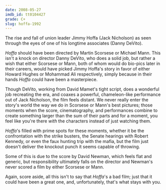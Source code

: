 ```yaml
---
date: 2008-05-27
imdb_id: tt0104427
grade: C+
slug: hoffa-1992
---
```


The rise and fall of union leader Jimmy Hoffa (Jack Nicholson) as seen through the eyes of one of his longtime associates (Danny DeVito).

_Hoffa_ should have been directed by Martin Scorsese or Michael Mann. This isn't a knock on director Danny DeVito, who does a solid job, but rather a wish that either Scorsese or Mann, both of whom would do bio-pics later in their careers, would have picked Jimmy Hoffa's story in favor of either Howard Hughes or Mohammad Ali respectively, simply because in their hands _Hoffa_ could have been a masterpiece.

Though DeVito, working from David Mamet's tight script, does a wonderful job recreating the era, and coaxes a powerful, chameleon-like performance out of Jack Nicholson, the film feels distant. We never really enter the story's world the way we do in Scorsese or Mann's best pictures; those moments when the score, cinematography, and performances combine to create something larger than the sum of their parts and for a moment, you feel like you're there _with_ the characters instead of just watching them.

_Hoffa_'s filled with prime spots for these moments, whether it be the confrontation with the strike busters, the Senate hearings with Robert Kennedy, or even the faux hunting trip with the mafia, but the film just doesn't deliver the knockout punch it seems capable of throwing.

Some of this is due to the score by David Newman, which feels flat and generic, but responsibility ultimately falls on the director and Newman's never scored a film by either Scorsese or Mann.

Again, score aside, all this isn't to say that _Hoffa_'s a bad film; just that it could have been a great one, and, unfortunately, that's what stays with you.
